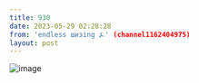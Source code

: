 ```yaml
---
title: 930
date: 2023-05-29 02:28:28
from: 'endless шизing ⍼' (channel1162404975)
layout: post
---
```


![image](photos/photo_80@29-05-2023_02-28-28.jpg)


